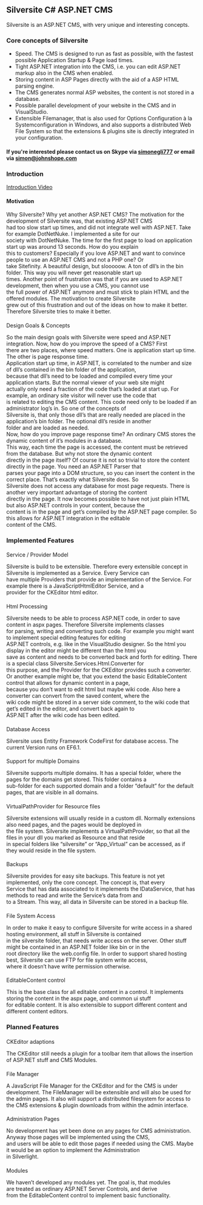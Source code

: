 ## Silversite C# ASP.NET CMS

Silversite is an ASP.NET CMS, with very unique and interesting concepts.

### Core concepts of Silversite

*   Speed. The CMS is designed to run as fast as possible, with the fastest possible Application Startup & Page load times.
*   Tight ASP.NET integration into the CMS, i.e. you can edit ASP.NET markup also in the CMS when enabled.
*   Storing content in ASP Pages directly with the aid of a ASP HTML parsing engine.
*   The CMS generates normal ASP websites, the content is not stored in a database.
*   Possible parallel development of your website in the CMS and in VisualStudio.
*   Extensible Filemanager, that is also used for Options Configuration à la Systemconfiguration in Windows, and also supports a distributed Web File System so that the extensions & plugins site is directly integrated in your configuration.

#### If you're interested please contact us on Skype via [simonegli777](skype:simonegli777?call&video=true) or email via [simon<span>@</span>johnshope.com](mailto:simon@johnshope.com)

### Introduction

[Introduction Video](https://www.youtube.com/embed/_WpIro0fD9g?rel=0)

#### Motivation

Why Silversite? Why yet another ASP.NET CMS? The motivation for the development of Silversite was, that existing ASP.NET CMS  
had too slow start up times, and did not integrate well with ASP.NET. Take for example DotNetNuke. I implemented a site for our  
society with DotNetNuke. The time for the first page to load on application start up was around 13 seconds. How do you explain  
this to customers? Especially if you love ASP.NET and want to convince people to use an ASP.NET CMS and not a PHP one? Or  
take Sitefinity. A beautiful design, but slooooow. A ton of dll’s in the bin folder. This way you will never get reasonable start up  
times. Another point of frustration was that if you are used to ASP.NET development, then when you use a CMS, you cannot use  
the full power of ASP.NET anymore and must stick to plain HTML and the offered modules. The motivation to create Silversite  
grew out of this frustration and out of the ideas on how to make it better. Therefore Silversite tries to make it better.

####   
Design Goals & Concepts

So the main design goals with Silversite were speed and ASP.NET integration. Now, how do you improve the speed of a CMS? First  
there are two places, where speed matters. One is application start up time. The other is page response time.  
Application start up time, in ASP.NET, is correlated to the number and size of dll’s contained in the bin folder of the application,  
because that dll’s need to be loaded and compiled every time your application starts. But the normal viewer of your web site might  
actually only need a fraction of the code that’s loaded at start up. For example, an ordinary site visitor will never use the code that  
is related to editing the CMS content. This code need only to be loaded if an administrator log’s in. So one of the concepts of  
Silversite is, that only those dll’s that are really needed are placed in the application’s bin folder. The optional dll’s reside in another  
folder and are loaded as needed.  
Now, how do you improve page response time? An ordinary CMS stores the dynamic content of it’s modules in a database.  
This way, each time the page is accessed, the content must be retrieved from the database. But why not store the dynamic content  
directly in the page itself? Of course it is not so trivial to store the content directly in the page. You need an ASP.NET Parser that  
parses your page into a DOM structure, so you can insert the content in the correct place. That’s exactly what Silversite does. So  
Silversite does not access any database for most page requests. There is another very important advantage of storing the content  
directly in the page. It now becomes possible to have not just plain HTML but also ASP.NET controls in your content, because the  
content is in the page and get’s compiled by the ASP.NET page compiler. So this allows for ASP.NET integration in the editable  
content of the CMS.

### Implemented Features

####   
Service / Provider Model

Silversite is build to be extensible. Therefore every extensible concept in Silversite is implemented as a Service. Every Service can  
have multiple Providers that provide an implementation of the Service. For example there is a JavaScriptHtmlEditor Service, and a  
provider for the CKEditor html editor.

####   
Html Processing

Silversite needs to be able to process ASP.NET code, in order to save content in aspx pages. Therefore Silversite implements classes  
for parsing, writing and converting such code. For example you might want to implement special editing features for editing  
ASP.NET controls, e.g. like in the VisualStudio designer. So the html you display in the editor might be different than the html you  
save as content and needs to be converted back and forth for editing. There is a special class Silversite.Services.Html.Converter for  
this purpose, and the Provider for the CKEditor provides such a converter.  
Or another example might be, that you extend the basic EditableContent control that allows for dynamic content in a page,  
because you don’t want to edit html but maybe wiki code. Also here a converter can convert from the saved content, where the  
wiki code might be stored in a server side comment, to the wiki code that get’s edited in the editor, and convert back again to  
ASP.NET after the wiki code has been edited.

####   
Database Access

Silversite uses Entity Framework CodeFirst for database access. The current Version runs on EF6.1.

####   
Support for multiple Domains

Silversite supports multiple domains. It has a special folder, where the pages for the domains get stored. This folder contains a  
sub-folder for each supported domain and a folder “default” for the default pages, that are visible in all domains.

####   
VirtualPathProvider for Resource files

Silversite extensions will usually reside in a custom dll. Normally extensions also need pages, and the pages would be deployed in  
the file system. Silversite implements a VirtualPathProvider, so that all the files in your dll you marked as Resource and that reside  
in special folders like “silversite” or “App_Virtual” can be accessed, as if they would reside in the file system.

####   
Backups

Silversite provides for easy site backups. This feature is not yet implemented, only the core concept. The concept is, that every  
Service that has data associated to it implements the IDataService, that has methods to read and write the Service’s data from and  
to a Stream. This way, all data in Silversite can be stored in a backup file.

####   
File System Access

In order to make it easy to configure Silversite for write access in a shared hosting environment, all stuff in Silversite is contained  
in the silversite folder, that needs write access on the server. Other stuff might be contained in an ASP.NET folder like bin or in the  
root directory like the web.config file. In order to support shared hosting best, Silversite can use FTP for file system write access,  
where it doesn’t have write permission otherwise.

####   
EditableContent control

This is the base class for all editable content in a control. It implements storing the content in the aspx page, and common ui stuff  
for editable content. It is also extensible to support different content and different content editors.

### Planned Features

####   
CKEditor adaptions

The CKEditor still needs a plugin for a toolbar item that allows the insertion of ASP.NET stuff and CMS Modules.

####   
File Manager

A JavaScript File Manager for the CKEditor and for the CMS is under development. The FileManager will be extensible and will also be used for the admin pages. It also will support a distributed filesystem for access to the CMS extensions & plugin downloads from within the admin interface.

####   
Administration Pages

No development has yet been done on any pages for CMS administration. Anyway those pages will be implemented using the CMS,  
and users will be able to edit those pages if needed using the CMS. Maybe it would be an option to implement the Administration  
in Silverlight.

####   
Modules

We haven’t developed any modules yet. The goal is, that modules are treated as ordinary ASP.NET Server Controls, and derive  
from the EditableContent control to implement basic functionality.
